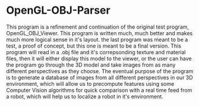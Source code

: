OpenGL-OBJ-Parser
=================

This program is a refinement and continuation of the original test program, OpenGL_OBJ_Viewer. This program is written much, much better and makes much more logical sense in it's layout. the last program was meant to be a test, a proof of concept, but this one is meant to be a final version. This program will read in a .obj file and it's correpsonding texture and material files, then it will either display this model to the viewer, or the user can have the program go through the 3D model and take images from as many different perspectives as they choose. The eventual purpose of the program is to generate a database of images from all different perspectives in our 3D environment, which will allow us to precompute features using some Computer Vision algorithms for quick comparison with a real time feed from a robot, which will help us to localize a robot in it's environment.
